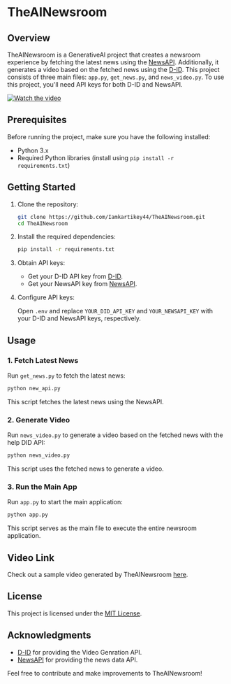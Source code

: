 # TheAINewsroom

## Overview

TheAINewsroom is a GenerativeAI project that creates a newsroom experience by fetching the latest news using the [NewsAPI](https://newsapi.org/). Additionally, it generates a video based on the fetched news using the [D-ID](https://www.d-id.com/). This project consists of three main files: `app.py`, `get_news.py`, and `news_video.py`. To use this project, you'll need API keys for both D-ID and NewsAPI.

[![Watch the video](https://i.stack.imgur.com/Vp2cE.png)](https://github.com/Iamkartikey44/TheAINewsroom/blob/main/video.mp4)

## Prerequisites

Before running the project, make sure you have the following installed:

- Python 3.x
- Required Python libraries (install using `pip install -r requirements.txt`)

## Getting Started

1. Clone the repository:

    ```bash
    git clone https://github.com/Iamkartikey44/TheAINewsroom.git
    cd TheAINewsroom
    ```

2. Install the required dependencies:

    ```bash
    pip install -r requirements.txt
    ```

3. Obtain API keys:

    - Get your D-ID API key from [D-ID](https://www.d-id.com/).
    - Get your NewsAPI key from [NewsAPI](https://newsapi.org/).

4. Configure API keys:

    Open `.env` and replace `YOUR_DID_API_KEY` and `YOUR_NEWSAPI_KEY` with your D-ID and NewsAPI keys, respectively.

## Usage

### 1. Fetch Latest News

Run `get_news.py` to fetch the latest news:

```bash
python new_api.py
```

This script fetches the latest news using the NewsAPI.

### 2. Generate Video

Run `news_video.py` to generate a video based on the fetched news with the help DID API:

```bash
python news_video.py
```

This script uses the fetched news to generate a video.

### 3. Run the Main App

Run `app.py` to start the main application:

```bash
python app.py
```

This script serves as the main file to execute the entire newsroom application.

## Video Link

Check out a sample video generated by TheAINewsroom [here](https://github.com/Iamkartikey44/TheAINewsroom/blob/main/video.mp4).

## License

This project is licensed under the [MIT License](https://github.com/Iamkartikey44/TheAINewsroom/blob/main/LICENSE).

## Acknowledgments

- [D-ID](https://www.d-id.com/) for providing the Video Genration API.
- [NewsAPI](https://newsapi.org/) for providing the news data API.

Feel free to contribute and make improvements to TheAINewsroom!

